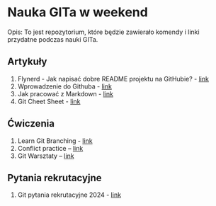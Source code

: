 # Nauka GITa w weekend

Opis: To jest repozytorium, które będzie zawierało komendy i linki przydatne podczas nauki GITa.

## Artykuły
1. Flynerd - Jak napisać dobre README projektu na GitHubie? - [link](https://www.flynerd.pl/2018/06/jak-napisac-dobre-readme-projektu-na-githubie.html)
2. Wprowadzenie do Githuba - [link](https://github.com/skills/introduction-to-github)
3. Jak pracować z Markdown - [link](https://github.com/skills/communicate-using-markdown)
4. Git Cheet Sheet - [link](https://education.github.com/git-cheat-sheet-education.pdf)

## Ćwiczenia
1. Learn Git Branching - [link](https://learngitbranching.js.org/)
2. Conflict practice – [link](https://github.com/githubtraining/conflict-practice)
3. Git Warsztaty – [link](https://www.gitwarsztaty.pl/cwiczenia)

## Pytania rekrutacyjne
1. Git pytania rekrutacyjne 2024 - [link](https://mockit.pl/blog/pytania-rekrutacyjne-git)